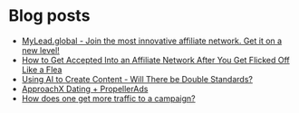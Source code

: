 # Blog posts
<!-- BLOG-POST-LIST:START -->
- [MyLead.global - Join the most innovative affiliate network. Get it on a new level!](https://afflift.com/f/threads/mylead-global-join-the-most-innovative-affiliate-network-get-it-on-a-new-level.2151/)
- [How to Get Accepted Into an Affiliate Network After You Get Flicked Off Like a Flea](https://afflift.com/f/threads/how-to-get-accepted-into-an-affiliate-network-after-you-get-flicked-off-like-a-flea.10202/)
- [Using AI to Create Content - Will There be Double Standards?](https://afflift.com/f/threads/using-ai-to-create-content-will-there-be-double-standards.10233/)
- [ApproachX Dating + PropellerAds](https://afflift.com/f/threads/approachx-dating-propellerads.10218/)
- [How does one get more traffic to a campaign?](https://afflift.com/f/threads/how-does-one-get-more-traffic-to-a-campaign.10230/)
<!-- BLOG-POST-LIST:END -->
